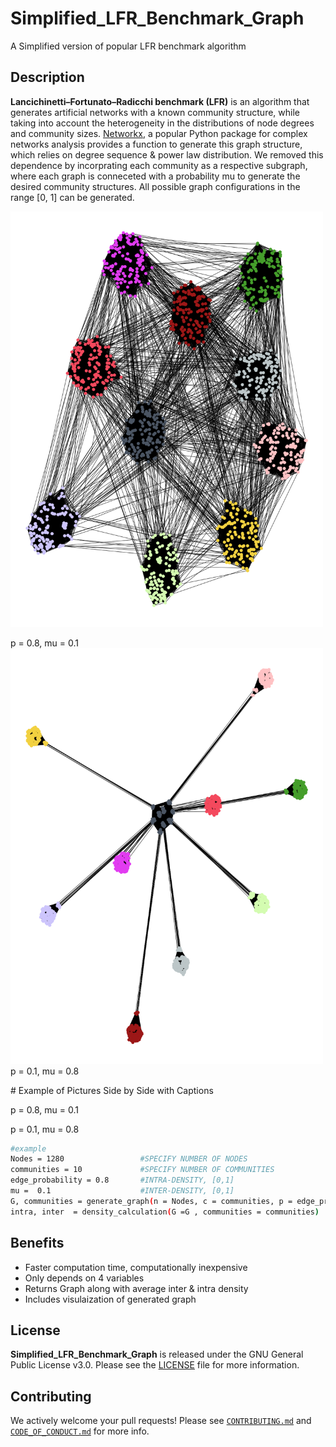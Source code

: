 # Simplified_LFR_Benchmark_Graph
A Simplified version of popular LFR benchmark algorithm

## Description
**Lancichinetti–Fortunato–Radicchi benchmark (LFR)** is an algorithm that generates artificial networks with a known community structure, while taking into account the heterogeneity in the distributions of node degrees and community sizes. [Networkx](https://networkx.org/documentation/stable/reference/generated/networkx.generators.community.LFR_benchmark_graph.html), a popular Python package for complex networks analysis provides a function to generate this graph structure, which relies on degree sequence & power law distribution. We removed this dependence by incorprating each community as a respective subgraph, where each graph is conneceted with a probability mu to generate the desired community structures. All possible graph configurations in the range [0, 1] can be generated.

<p float="left"> 
  <img src="141e948f-d418-4bec-a4b6-2aef76c561a4.png" width="500px" />
  <figcaption>p = 0.8, mu = 0.1</figcaption>
  <img src="bae87c9f-4c18-4ed9-8541-578482b4f4ca.png" width="500px" />
  <figcaption>p = 0.1, mu = 0.8</figcaption>
</p>
# Example of Pictures Side by Side with Captions

<p align="left">
  p = 0.8, mu = 0.1 </p>
<p align= right">p = 0.1, mu = 0.8</p>

```bash
#example
Nodes = 1280                 #SPECIFY NUMBER OF NODES
communities = 10             #SPECIFY NUMBER OF COMMUNITIES
edge_probability = 0.8       #INTRA-DENSITY, [0,1]
mu =  0.1                    #INTER-DENSITY, [0,1]
G, communities = generate_graph(n = Nodes, c = communities, p = edge_probability, mu = mu)
intra, inter  = density_calculation(G =G , communities = communities)
```

## Benefits
- Faster computation time, computationally inexpensive
- Only depends on 4 variables
- Returns Graph along with average inter & intra density
- Includes visulaization of generated graph 

## License

**Simplified_LFR_Benchmark_Graph** is released under the GNU General Public License v3.0. Please see the [LICENSE](LICENSE) file for more information.

## Contributing

We actively welcome your pull requests! Please see [`CONTRIBUTING.md`](docs/CONTRIBUTING.md) and [`CODE_OF_CONDUCT.md`](docs/CODE_OF_CONDUCT.md) for more info.

